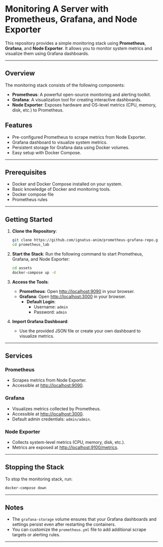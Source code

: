 # Monitoring A Server with Prometheus, Grafana, and Node Exporter

This repository provides a simple monitoring stack using **Prometheus**, **Grafana**, and **Node Exporter**. It allows you to monitor system metrics and visualize them using Grafana dashboards.

---

## **Overview**

The monitoring stack consists of the following components:

- **Prometheus**: A powerful open-source monitoring and alerting toolkit.
- **Grafana**: A visualization tool for creating interactive dashboards.
- **Node Exporter**: Exposes hardware and OS-level metrics (CPU, memory, disk, etc.) to Prometheus.


## **Features**

- Pre-configured Prometheus to scrape metrics from Node Exporter.
- Grafana dashboard to visualize system metrics.
- Persistent storage for Grafana data using Docker volumes.
- Easy setup with Docker Compose.

---

## **Prerequisites**

- Docker and Docker Compose installed on your system.
- Basic knowledge of Docker and monitoring tools.
- Docker compose file 
- Prometheus rules 

---

## **Getting Started**

1. **Clone the Repository**:
   ```bash
   git clone https://github.com/ignatus-anim/prometheus-grafana-repo.git
   cd prometheus_lab
   ```

2. **Start the Stack**:
   Run the following command to start Prometheus, Grafana, and Node Exporter:
   ```bash
   cd assets
   docker-compose up -d
   ```

3. **Access the Tools**:
   - **Prometheus**: Open [http://localhost:9090](http://localhost:9090) in your browser.
   - **Grafana**: Open [http://localhost:3000](http://localhost:3000) in your browser.
     - **Default Login**:
       - Username: `admin`
       - Password: `admin`

4. **Import Grafana Dashboard**:
   - Use the provided JSON file or create your own dashboard to visualize metrics.

---

## **Services**

### **Prometheus**
- Scrapes metrics from Node Exporter.
- Accessible at [http://localhost:9090](http://localhost:9090).

### **Grafana**
- Visualizes metrics collected by Prometheus.
- Accessible at [http://localhost:3000](http://localhost:3000).
- Default admin credentials: `admin/admin`.

### **Node Exporter**
- Collects system-level metrics (CPU, memory, disk, etc.).
- Metrics are exposed at [http://localhost:9100/metrics](http://localhost:9100/metrics).

---

## **Stopping the Stack**

To stop the monitoring stack, run:
```bash
docker-compose down
```

---

## **Notes**

- The `grafana-storage` volume ensures that your Grafana dashboards and settings persist even after restarting the containers.
- You can customize the `prometheus.yml` file to add additional scrape targets or alerting rules.

---